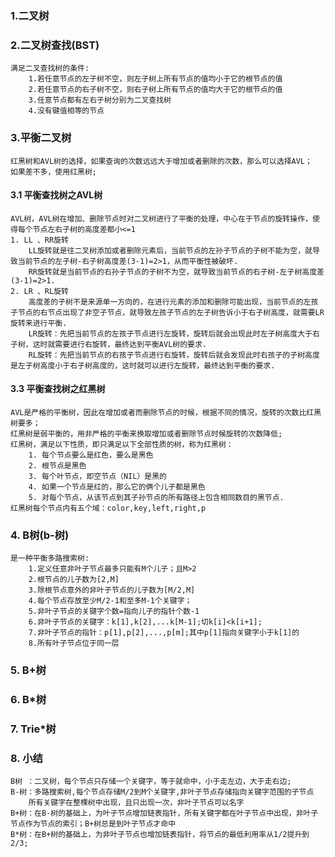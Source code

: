 ### 1.二叉树


### 2.二叉树查找(BST)
    满足二叉查找树的条件:
        1.若任意节点的左子树不空，则左子树上所有节点的值均小于它的根节点的值
        2.若任意节点的右子树不空，则右子树上所有节点的值均大于它的根节点的值
        3.任意节点都有左右子树分别为二叉查找树
        4.没有键值相等的节点
        
### 3.平衡二叉树
	红黑树和AVL树的选择，如果查询的次数远远大于增加或者删除的次数，那么可以选择AVL；
	如果差不多，使用红黑树;
#### 3.1 平衡查找树之AVL树
	AVL树，AVL树在增加、删除节点时对二叉树进行了平衡的处理，中心在于节点的旋转操作，使得每个节点左右子树的高度差都小<=1
	1. LL 、RR旋转
		LL旋转就是往二叉树添加或者删除元素后，当前节点的左孙子节点的子树不能为空，就导致当前节点的左子树-右子树高度差(3-1)=2>1，从而平衡性被破坏.
		RR旋转就是当前节点的右孙子节点的子树不为空，就导致当前节点的右子树-左子树高度差(3-1)=2>1.
	2. LR 、RL旋转
		高度差的子树不是来源单一方向的，在进行元素的添加和删除可能出现，当前节点的左孩子节点的右节点出现了非空子节点，就导致左孩子节点的左子树告诉小于右子树高度，就需要LR旋转来进行平衡.
		LR旋转：先把当前节点的左孩子节点进行左旋转，旋转后就会出现此时左子树高度大于右子树，这时就需要进行右旋转，最终达到平衡AVL树的要求.
		RL旋转：先把当前节点的右孩子节点进行右旋转，旋转后就会发现此时右孩子的子树高度是左子树高度小于右子树高度的，这时就可以进行左旋转，最终达到平衡的要求.

#### 3.3 平衡查找树之红黑树
	AVL是严格的平衡树，因此在增加或者而删除节点的时候，根据不同的情况，旋转的次数比红黑树要多；
	红黑树是弱平衡的，用非严格的平衡来换取增加或者删除节点时候旋转的次数降低;
	红黑树，满足以下性质，即只满足以下全部性质的树，称为红黑树：
		1. 每个节点要么是红色，要么是黑色
		2. 根节点是黑色
		3. 每个叶节点，即空节点（NIL）是黑的
		4. 如果一个节点是红的，那么它的俩个儿子都是黑色
		5. 对每个节点，从该节点到其子孙节点的所有路径上包含相同数目的黑节点.
	红黑树每个节点内有五个域：color,key,left,right,p

### 4. B树(b-树)
	是一种平衡多路搜索树:
		1.定义任意非叶子节点最多只能有M个儿子；且M>2
		2.根节点的儿子数为[2,M]
		3.除根节点意外的非叶子节点的儿子数为[M/2,M]
		4.每个节点存放至少M/2-1和至多M-1个关键字；
		5.非叶子节点的关键字个数=指向儿子的指针个数-1
		6.非叶子节点的关键字：k[1],k[2],...k[M-1];切k[i]<k[i+1];
		7.非叶子节点的指针：p[1],p[2],...,p[m];其中p[1]指向关键字小于k[1]的
		8.所有叶子节点位于同一层

### 5. B+树

### 6. B*树

### 7. Trie*树

### 8. 小结
	B树 ：二叉树，每个节点只存储一个关键字，等于就命中，小于走左边，大于走右边;
	B-树：多路搜索树,每个节点存储M/2到M个关键字,非叶子节点存储指向关键字范围的子节点
		所有关键字在整棵树中出现，且只出现一次，非叶子节点可以名字
	B+树：在B-树的基础上，为叶子节点增加链表指针，所有关键字都在叶子节点中出现，非叶子节点作为节点的索引；B+树总是到叶子节点才命中
	B*树：在B+树的基础上，为非叶子节点也增加链表指针，将节点的最低利用率从1/2提升到2/3;